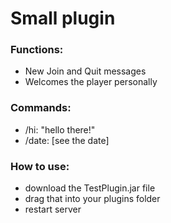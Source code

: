 # Small plugin
### Functions:
* New Join and Quit messages
* Welcomes the player personally
### Commands:
* /hi: "hello there!"
* /date: [see the date]
  
### How to use:
* download the TestPlugin.jar file
* drag that into your plugins folder
* restart server
